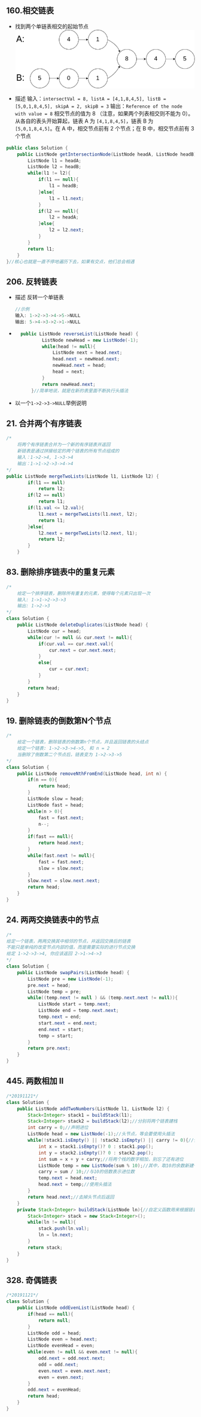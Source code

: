 ## 160.相交链表

* 找到两个单链表相交的起始节点
![img](160_example_1.png)

* 描述
输入：`intersectVal = 8, listA = [4,1,8,4,5], listB = [5,0,1,8,4,5], skipA = 2, skipB = 3`
输出：`Reference of the node with value = 8`
相交节点的值为 8 （注意，如果两个列表相交则不能为 0）。从各自的表头开始算起，链表 A 为 `[4,1,8,4,5]`，链表 B 为 `[5,0,1,8,4,5]`。在 A 中，相交节点前有 2 个节点；在 B 中，相交节点前有 3 个节点

```java
public class Solution {
    public ListNode getIntersectionNode(ListNode headA, ListNode headB) {
        ListNode l1 = headA;
        ListNode l2 = headB;
        while(l1 != l2){
            if(l1 == null){
                l1 = headB;
            }else{
                l1 = l1.next;
            }
            if(l2 == null){
                l2 = headA;
            }else{
                l2 = l2.next;
            }
        }
        return l1;
    }
}//核心也就是一直不停地遍历下去，如果有交点，他们总会相遇
```

## 206. 反转链表

* 描述
反转一个单链表

    ```java
    //示例
    输入: 1->2->3->4->5->NULL
    输出: 5->4->3->2->1->NULL
    ```

* ```java
    public ListNode reverseList(ListNode head) {
            ListNode newHead = new ListNode(-1);
            while(head != null){
                ListNode next = head.next;
                head.next = newHead.next;
                newHead.next = head;
                head = next;
            }
            return newHead.next;
        }//简单地说，就是在新的表里面不断执行头插法
    ```

* 以一个`1->2->3->NULL`举例说明

    ### 
    
## 21. 合并两个有序链表

```java
/*
    将两个有序链表合并为一个新的有序链表并返回
    新链表是通过拼接给定的两个链表的所有节点组成的
    输入：1->2->4, 1->3->4
    输出：1->1->2->3->4->4
*/
public ListNode mergeTwoLists(ListNode l1, ListNode l2) {
        if(l1 == null)
            return l2;
        if(l2 == null)
            return l1;
        if(l1.val <= l2.val){
            l1.next = mergeTwoLists(l1.next, l2);
            return l1;
        }else{
            l2.next = mergeTwoLists(l2.next, l1);
            return l2;
        }
    }
```

## 83. 删除排序链表中的重复元素

```java
/*
	给定一个排序链表，删除所有重复的元素，使得每个元素只出现一次
    输入: 1->1->2->3->3
    输出: 1->2->3
*/
class Solution {
    public ListNode deleteDuplicates(ListNode head) {
        ListNode cur = head;
        while(cur != null && cur.next != null){
            if(cur.val == cur.next.val){
                cur.next = cur.next.next;
            }
            else{
                cur = cur.next;
            }
        }
        return head;
    }
}
```

## 19. 删除链表的倒数第N个节点

```java
/*
	给定一个链表，删除链表的倒数第n个节点，并且返回链表的头结点
	给定一个链表: 1->2->3->4->5, 和 n = 2
	当删除了倒数第二个节点后，链表变为 1->2->3->5
*/
class Solution {
    public ListNode removeNthFromEnd(ListNode head, int n) {
        if(n == 0){
            return head;
        }
        ListNode slow = head;
        ListNode fast = head;
        while(n > 0){
            fast = fast.next;
            n--;
        }
        if(fast == null){
            return head.next;
        }
        while(fast.next != null){
            fast = fast.next;
            slow = slow.next;
        }
        slow.next = slow.next.next;
        return head;
    }
}
```

   

## 24. 两两交换链表中的节点

```java
/*
给定一个链表，两两交换其中相邻的节点，并返回交换后的链表
不能只是单纯的改变节点内部的值，而是需要实际的进行节点交换
给定 1->2->3->4, 你应该返回 2->1->4->3
*/
class Solution {
    public ListNode swapPairs(ListNode head) {
        ListNode pre = new ListNode(-1);
        pre.next = head;
        ListNode temp = pre;
        while((temp.next != null ) && (temp.next.next != null)){
            ListNode start = temp.next;
            ListNode end = temp.next.next;
            temp.next = end;
            start.next = end.next;
            end.next = start;
            temp = start;
        }
        return pre.next;
    }
}
```

## 445. 两数相加 II

```java
/*20191121*/
class Solution {
    public ListNode addTwoNumbers(ListNode l1, ListNode l2) {
        Stack<Integer> stack1 = buildStack(l1);
        Stack<Integer> stack2 = buildStack(l2);//分别将两个链表建栈
        int carry = 0;//声明进位
        ListNode head = new ListNode(-1);//头节点，等会要使用头插法
        while(!stack1.isEmpty() || !stack2.isEmpty() || carry != 0){//任何一个栈不为空或进位不为0时
            int x = stack1.isEmpty()? 0 : stack1.pop();
            int y = stack2.isEmpty()? 0 : stack2.pop();
            int sum = x + y + carry;//将两个栈的数字相加，别忘了还有进位
            ListNode temp = new ListNode(sum % 10);//其中，取10的余数新建一个要插入的节点
            carry = sum / 10;//与10的倍数表示进位数
            temp.next = head.next;
            head.next = temp;//使用头插法
        }
        return head.next;//去掉头节点后返回
    }
    private Stack<Integer> buildStack(ListNode ln){//自定义函数用来根据链表建立数栈，其中，高位在栈底，地位在栈顶，所以出栈的时候先出低位，这和加法的过程保持一致，先进行低位运算
        Stack<Integer> stack = new Stack<Integer>();
        while(ln != null){
            stack.push(ln.val);
            ln = ln.next;
        }
        return stack;
    }
}
```

## 328. 奇偶链表

```java
/*20191121*/
class Solution {
    public ListNode oddEvenList(ListNode head) {
        if(head == null){
            return null;
        }
        ListNode odd = head;
        ListNode even = head.next;
        ListNode evenHead = even;
        while(even != null && even.next != null){
            odd.next = odd.next.next;
            odd = odd.next;
            even.next = even.next.next;
            even = even.next;
        }
        odd.next = evenHead;
        return head;
    }
}
```

